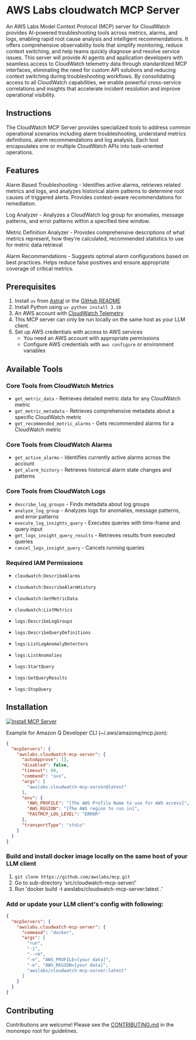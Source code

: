 # AWS Labs cloudwatch MCP Server

An AWS Labs Model Context Protocol (MCP) server for CloudWatch provides AI-powered troubleshooting tools across metrics, alarms, and logs, enabling rapid root cause analysis and intelligent recommendations. It offers comprehensive observability tools that simplify monitoring, reduce context switching, and help teams quickly diagnose and resolve service issues. This server will provide AI agents and application developers with seamless access to CloudWatch telemetry data through standardized MCP interfaces, eliminating the need for custom API solutions and reducing context switching during troubleshooting workflows. By consolidating access to all CloudWatch capabilities, we enable powerful cross-service correlations and insights that accelerate incident resolution and improve operational visibility.

## Instructions

The CloudWatch MCP Server provides specialized tools to address common operational scenarios including alarm troubleshooting, understand metrics definitions, alarm recommendations and log analysis. Each tool encapsulates one or multiple CloudWatch APIs into task-oriented operations.

## Features

Alarm Based Troubleshooting - Identifies active alarms, retrieves related metrics and logs, and analyzes historical alarm patterns to determine root causes of triggered alerts. Provides context-aware recommendations for remediation.

Log Analyzer - Analyzes a CloudWatch log group for anomalies, message patterns, and error patterns within a specified time window.

Metric Definition Analyzer - Provides comprehensive descriptions of what metrics represent, how they're calculated, recommended statistics to use for metric data retrieval

Alarm Recommendations - Suggests optimal alarm configurations based on best practices. Helps reduce false positives and ensure appropriate coverage of critical metrics.

## Prerequisites

1. Install `uv` from [Astral](https://docs.astral.sh/uv/getting-started/installation/) or the [GitHub README](https://github.com/astral-sh/uv#installation)
2. Install Python using `uv python install 3.10`
3. An AWS account with [CloudWatch Telemetry](https://docs.aws.amazon.com/AmazonCloudWatch/latest/monitoring/WhatIsCloudWatch.html)
4. This MCP server can only be run locally on the same host as your LLM client.
5. Set up AWS credentials with access to AWS services
   - You need an AWS account with appropriate permissions
   - Configure AWS credentials with `aws configure` or environment variables

## Available Tools

### Core Tools from CloudWatch Metrics
* `get_metric_data` - Retrieves detailed metric data for any CloudWatch metric
* `get_metric_metadata` - Retrieves comprehensive metadata about a specific CloudWatch metric
* `get_recommended_metric_alarms` - Gets recommended alarms for a CloudWatch metric

### Core Tools from CloudWatch Alarms
* `get_active_alarms` - Identifies currently active alarms across the account
* `get_alarm_history` - Retrieves historical alarm state changes and patterns

### Core Tools from CloudWatch Logs
* `describe_log_groups` - Finds metadata about log groups
* `analyze_log_group` - Analyzes logs for anomalies, message patterns, and error patterns
* `execute_log_insights_query` - Executes queries with time-frame and query input
* `get_logs_insight_query_results` - Retrieves results from executed queries
* `cancel_logs_insight_query` - Cancels running queries

### Required IAM Permissions
* `cloudwatch:DescribeAlarms`
* `cloudwatch:DescribeAlarmHistory`
* `cloudwatch:GetMetricData`
* `cloudwatch:ListMetrics`

* `logs:DescribeLogGroups`
* `logs:DescribeQueryDefinitions`
* `logs:ListLogAnomalyDetectors`
* `logs:ListAnomalies`
* `logs:StartQuery`
* `logs:GetQueryResults`
* `logs:StopQuery`

## Installation

[![Install MCP Server](https://cursor.com/deeplink/mcp-install-light.svg)](https://www.cursor.com/install-mcp?name=awslabs.cloudwatch-mcp-server&config=eyJhdXRvQXBwcm92ZSI6W10sImRpc2FibGVkIjpmYWxzZSwidGltZW91dCI6NjAsImNvbW1hbmQiOiJ1dnggYXdzbGFicy5jbG91ZHdhdGNoLW1jcC1zZXJ2ZXJAbGF0ZXN0IiwiZW52Ijp7IkFXU19QUk9GSUxFIjoiW1RoZSBBV1MgUHJvZmlsZSBOYW1lIHRvIHVzZSBmb3IgQVdTIGFjY2Vzc10iLCJBV1NfUkVHSU9OIjoiW1RoZSBBV1MgcmVnaW9uIHRvIHJ1biBpbl0iLCJGQVNUTUNQX0xPR19MRVZFTCI6IkVSUk9SIn0sInRyYW5zcG9ydFR5cGUiOiJzdGRpbyJ9)

Example for Amazon Q Developer CLI (~/.aws/amazonq/mcp.json):

```json
{
  "mcpServers": {
    "awslabs.cloudwatch-mcp-server": {
      "autoApprove": [],
      "disabled": false,
      "timeout": 60,
      "command": "uvx",
      "args": [
        "awslabs.cloudwatch-mcp-server@latest"
      ],
      "env": {
        "AWS_PROFILE": "[The AWS Profile Name to use for AWS access]",
        "AWS_REGION": "[The AWS region to run in]",
        "FASTMCP_LOG_LEVEL": "ERROR"
      },
      "transportType": "stdio"
    }
  }
}
```

### Build and install docker image locally on the same host of your LLM client

1. `git clone https://github.com/awslabs/mcp.git`
2. Go to sub-directory 'src/cloudwatch-mcp-server/'
3. Run 'docker build -t awslabs/cloudwatch-mcp-server:latest .'

### Add or update your LLM client's config with following:
```json
{
  "mcpServers": {
    "awslabs.cloudwatch-mcp-server": {
      "command": "docker",
      "args": [
        "run",
        "-i",
        "--rm",
        "-e", "AWS_PROFILE=[your data]",
        "-e", "AWS_REGION=[your data]",
        "awslabs/cloudwatch-mcp-server:latest"
      ]
    }
  }
}
```

## Contributing

Contributions are welcome! Please see the [CONTRIBUTING.md](../../CONTRIBUTING.md) in the monorepo root for guidelines.
